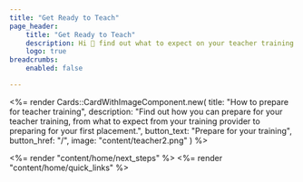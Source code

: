 ```yaml
---
title: "Get Ready to Teach"
page_header:
    title: "Get Ready to Teach"
    description: Hi 👋 find out what to expect on your teacher training and which resources you can use for support.
    logo: true
breadcrumbs:
    enabled: false

---
```


<%= render Cards::CardWithImageComponent.new( 
    title: "How to prepare for teacher training",
    description: "Find out how you can prepare for your teacher training, from what to expect from your training provider to preparing for your first placement.",
    button_text: "Prepare for your training",
    button_href: "/",
    image: "content/teacher2.png"
) %>

<%= render "content/home/next_steps" %>
<%= render "content/home/quick_links" %>

